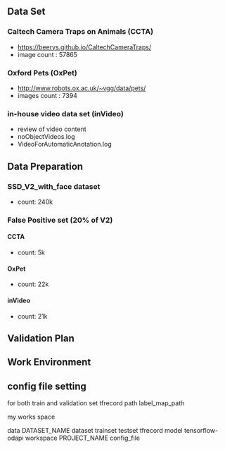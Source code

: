## Data Set 

### Caltech Camera Traps on Animals (CCTA)
- https://beerys.github.io/CaltechCameraTraps/
- image count : 57865
### Oxford Pets (OxPet)
- http://www.robots.ox.ac.uk/~vgg/data/pets/
- images count : 7394
### in-house video data set (inVideo)
- review of video content 
- noObjectVideos.log
- VideoForAutomaticAnotation.log


## Data Preparation 

### SSD_V2_with_face dataset 
- count: 240k
### False Positive set (20% of V2)
#### CCTA
- count: 5k 
#### OxPet
- count: 22k
#### inVideo
- count: 21k

## Validation Plan 



## Work Environment 



## config file setting 

for both train and validation set 
tfrecord path 
label_map_path


my works space 

data
DATASET_NAME
dataset
trainset
testset
tfrecord
model 
tensorflow-odapi
workspace 
PROJECT_NAME
config_file
